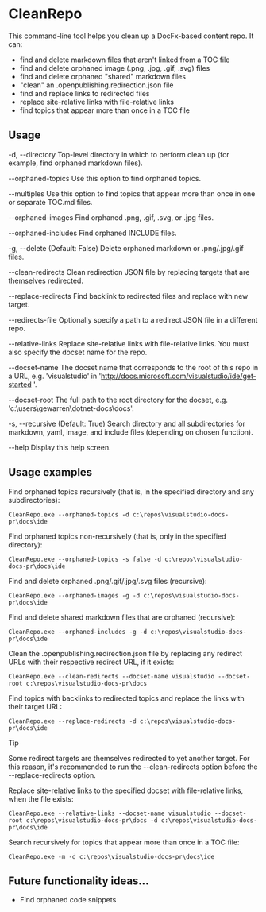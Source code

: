 # CleanRepo

This command-line tool helps you clean up a DocFx-based content repo. It can:

- find and delete markdown files that aren't linked from a TOC file
- find and delete orphaned image (.png, .jpg, .gif, .svg) files
- find and delete orphaned "shared" markdown files
- "clean" an .openpublishing.redirection.json file
- find and replace links to redirected files
- replace site-relative links with file-relative links
- find topics that appear more than once in a TOC file

## Usage

  -d, --directory        Top-level directory in which to perform clean up (for
                         example, find orphaned markdown files).

  --orphaned-topics      Use this option to find orphaned topics.

  --multiples            Use this option to find topics that appear more than
                         once in one or separate TOC.md files.

  --orphaned-images      Find orphaned .png, .gif, .svg, or .jpg files.

  --orphaned-includes    Find orphaned INCLUDE files.

  -g, --delete           (Default: False) Delete orphaned markdown or
                         .png/.jpg/.gif files.

  --clean-redirects      Clean redirection JSON file by replacing targets that
                         are themselves redirected.

  --replace-redirects    Find backlink to redirected files and replace with new
                         target.

  --redirects-file       Optionally specify a path to a redirect JSON file in a
                         different repo.

  --relative-links       Replace site-relative links with file-relative links.
                         You must also specify the docset name for the repo.

  --docset-name          The docset name that corresponds to the root of this
                         repo in a URL, e.g. 'visualstudio' in
                         'http://docs.microsoft.com/visualstudio/ide/get-started
                         '.

  --docset-root          The full path to the root directory for the docset,
                         e.g. 'c:\users\gewarren\dotnet-docs\docs'.

  -s, --recursive        (Default: True) Search directory and all
                         subdirectories for markdown, yaml, image, and include
                         files (depending on chosen function).

  --help                 Display this help screen.

## Usage examples

Find orphaned topics recursively (that is, in the specified directory and any subdirectories):

```
CleanRepo.exe --orphaned-topics -d c:\repos\visualstudio-docs-pr\docs\ide
```

Find orphaned topics non-recursively (that is, only in the specified directory):

```
CleanRepo.exe --orphaned-topics -s false -d c:\repos\visualstudio-docs-pr\docs\ide
```

Find and delete orphaned .png/.gif/.jpg/.svg files (recursive):

```
CleanRepo.exe --orphaned-images -g -d c:\repos\visualstudio-docs-pr\docs\ide
```

Find and delete shared markdown files that are orphaned (recursive):

```
CleanRepo.exe --orphaned-includes -g -d c:\repos\visualstudio-docs-pr\docs\ide
```

Clean the .openpublishing.redirection.json file by replacing any redirect URLs with their respective redirect URL, if it exists:

```
CleanRepo.exe --clean-redirects --docset-name visualstudio --docset-root c:\repos\visualstudio-docs-pr\docs
```

Find topics with backlinks to redirected topics and replace the links with their target URL:

```
CleanRepo.exe --replace-redirects -d c:\repos\visualstudio-docs-pr\docs\ide
```

  > [!TIP]
  > Some redirect targets are themselves redirected to yet another target. For this reason, it's recommended to run the --clean-redirects option before the --replace-redirects option.

Replace site-relative links to the specified docset with file-relative links, when the file exists:

```
CleanRepo.exe --relative-links --docset-name visualstudio --docset-root c:\repos\visualstudio-docs-pr\docs -d c:\repos\visualstudio-docs-pr\docs\ide
```

Search recursively for topics that appear more than once in a TOC file:

```
CleanRepo.exe -m -d c:\repos\visualstudio-docs-pr\docs\ide
```

## Future functionality ideas...

- Find orphaned code snippets
